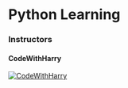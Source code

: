 # Python Learning

### Instructors
#### CodeWithHarry
[![CodeWithHarry](http://img.youtube.com/vi/gfDE2a7MKjA/0.jpg)](https://www.youtube.com/watch?v=gfDE2a7MKjA "Python Tutorial For Beginners In Hindi (With Notes)")
